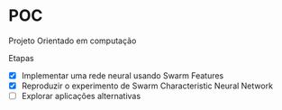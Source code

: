 # POC
Projeto Orientado em computação

Etapas
- [x] Implementar uma rede neural usando Swarm Features
- [x] Reproduzir o experimento de Swarm Characteristic Neural Network
- [ ] Explorar aplicações alternativas
